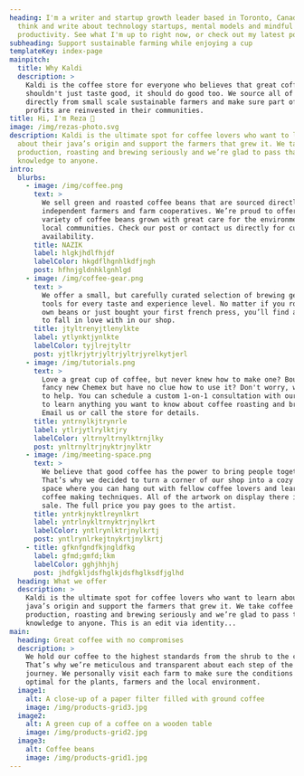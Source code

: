 ```yaml
---
heading: I'm a writer and startup growth leader based in Toronto, Canada. I
  think and write about technology startups, mental models and mindful
  productivity. See what I'm up to right now, or check out my latest posts
subheading: Support sustainable farming while enjoying a cup
templateKey: index-page
mainpitch:
  title: Why Kaldi
  description: >
    Kaldi is the coffee store for everyone who believes that great coffee
    shouldn't just taste good, it should do good too. We source all of our beans
    directly from small scale sustainable farmers and make sure part of the
    profits are reinvested in their communities.
title: Hi, I'm Reza 👋
image: /img/rezas-photo.svg
description: Kaldi is the ultimate spot for coffee lovers who want to learn
  about their java’s origin and support the farmers that grew it. We take coffee
  production, roasting and brewing seriously and we’re glad to pass that
  knowledge to anyone.
intro:
  blurbs:
    - image: /img/coffee.png
      text: >
        We sell green and roasted coffee beans that are sourced directly from
        independent farmers and farm cooperatives. We’re proud to offer a
        variety of coffee beans grown with great care for the environment and
        local communities. Check our post or contact us directly for current
        availability.
      title: NAZIK
      label: hlgkjhdlfhjdf
      labelColor: hkgdflhgnhlkdfjngh
      post: hfhnjgldnhklgnhlgd
    - image: /img/coffee-gear.png
      text: >
        We offer a small, but carefully curated selection of brewing gear and
        tools for every taste and experience level. No matter if you roast your
        own beans or just bought your first french press, you’ll find a gadget
        to fall in love with in our shop.
      title: jtyltrenyjtlenylkte
      label: ytlynktjynlkte
      labelColor: tyjlrejtyltr
      post: yjtlkrjytrjyltrjyltrjyrelkytjerl
    - image: /img/tutorials.png
      text: >
        Love a great cup of coffee, but never knew how to make one? Bought a
        fancy new Chemex but have no clue how to use it? Don't worry, we’re here
        to help. You can schedule a custom 1-on-1 consultation with our baristas
        to learn anything you want to know about coffee roasting and brewing.
        Email us or call the store for details.
      title: yntrnylkjtrynrle
      label: ytlrjytlrylktjry
      labelColor: yltrnyltrnylktrnjlky
      post: ynltrnyltrjnyktrjnylktr
    - image: /img/meeting-space.png
      text: >
        We believe that good coffee has the power to bring people together.
        That’s why we decided to turn a corner of our shop into a cozy meeting
        space where you can hang out with fellow coffee lovers and learn about
        coffee making techniques. All of the artwork on display there is for
        sale. The full price you pay goes to the artist.
      title: yntrkjnyktlreynlkrt
      label: yntrlnykltrnyktrjnylkrt
      labelColor: yntlrynlktrjnylkrtj
      post: yntlrynlrkejtnykrtjnylkrtj
    - title: gfknfgndfkjngldfkg
      label: gfmd;gmfd;lkm
      labelColor: gghjhhjhj
      post: jhdfgkljdsfhglkjdsfhglksdfjglhd
  heading: What we offer
  description: >
    Kaldi is the ultimate spot for coffee lovers who want to learn about their
    java’s origin and support the farmers that grew it. We take coffee
    production, roasting and brewing seriously and we’re glad to pass that
    knowledge to anyone. This is an edit via identity...
main:
  heading: Great coffee with no compromises
  description: >
    We hold our coffee to the highest standards from the shrub to the cup.
    That’s why we’re meticulous and transparent about each step of the coffee’s
    journey. We personally visit each farm to make sure the conditions are
    optimal for the plants, farmers and the local environment.
  image1:
    alt: A close-up of a paper filter filled with ground coffee
    image: /img/products-grid3.jpg
  image2:
    alt: A green cup of a coffee on a wooden table
    image: /img/products-grid2.jpg
  image3:
    alt: Coffee beans
    image: /img/products-grid1.jpg
---
```

